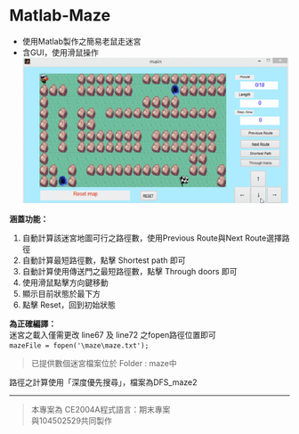 # Matlab-Maze
+ 使用Matlab製作之簡易老鼠走迷宮<br>
+ 含GUI，使用滑鼠操作<br>
![maze](maze.png)


**涵蓋功能：**  
1. 自動計算該迷宮地圖可行之路徑數，使用Previous Route與Next Route選擇路徑 
2. 自動計算最短路徑數，點擊 Shortest path 即可   
3. 自動計算使用傳送門之最短路徑數，點擊 Through doors 即可 
4. 使用滑鼠點擊方向鍵移動   
5. 顯示目前狀態於最下方 
6. 點擊 Reset，回到初始狀態   


**為正確編譯：**  
迷宮之載入僅需更改 line67 及 line72 之fopen路徑位置即可  
```mazeFile = fopen('\maze\maze.txt');```  
> 已提供數個迷宮檔案位於 Folder : maze中  

路徑之計算使用「深度優先搜尋」，檔案為DFS_maze2 
- - -
> 本專案為 CE2004A程式語言：期末專案<br>
> 與104502529共同製作
